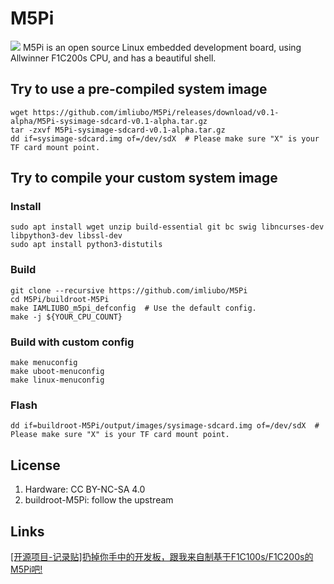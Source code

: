 # M5Pi
![](https://github.com/imliubo/M5Pi/blob/main/assets/images/M5Pi-02.jpg)
M5Pi is an open source Linux embedded development board, using Allwinner F1C200s CPU, and has a beautiful shell.

## Try to use a pre-compiled system image
```shell
wget https://github.com/imliubo/M5Pi/releases/download/v0.1-alpha/M5Pi-sysimage-sdcard-v0.1-alpha.tar.gz
tar -zxvf M5Pi-sysimage-sdcard-v0.1-alpha.tar.gz
dd if=sysimage-sdcard.img of=/dev/sdX  # Please make sure "X" is your TF card mount point.
```

## Try to compile your custom system image

### Install
```shell
sudo apt install wget unzip build-essential git bc swig libncurses-dev libpython3-dev libssl-dev
sudo apt install python3-distutils
```

### Build
```shell
git clone --recursive https://github.com/imliubo/M5Pi
cd M5Pi/buildroot-M5Pi
make IAMLIUBO_m5pi_defconfig  # Use the default config.
make -j ${YOUR_CPU_COUNT}
```

### Build with custom config
```shell
make menuconfig
make uboot-menuconfig
make linux-menuconfig
```

### Flash
```shell
dd if=buildroot-M5Pi/output/images/sysimage-sdcard.img of=/dev/sdX  # Please make sure "X" is your TF card mount point.
```

## License
1. Hardware: CC BY-NC-SA 4.0
2. buildroot-M5Pi: follow the upstream

## Links
[[开源项目-记录贴]扔掉你手中的开发板，跟我来自制基于F1C100s/F1C200s的M5Pi吧!](https://whycan.com/t_6402.html)
